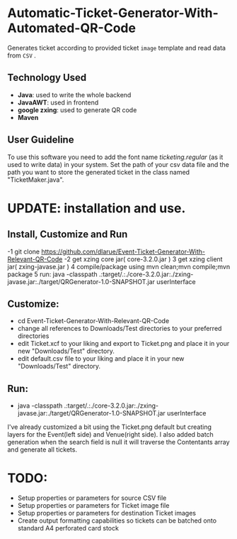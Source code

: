 # Automatic-Ticket-Generator-With-Automated-QR-Code

Generates ticket according to provided ticket `image` template  and read data from `CSV`  . 

## Technology Used 
* **Java**: used to write the whole backend 
* **JavaAWT**: used in frontend 
* **google zxing**: used to generate QR code
* **Maven**
## User Guideline
  To use this software you need to add the font name *ticketing.regular* (as it used to write data) in your system. Set the path of your csv data file and the path you want to store the generated ticket in the class named "TicketMaker.java". 

# UPDATE:  installation and use.

## Install, Customize and Run
-1 git clone https://github.com/dlarue/Event-Ticket-Generator-With-Relevant-QR-Code
-2 get xzing core jar( core-3.2.0.jar )
3 get xzing client jar( zxing-javase.jar )
4 compile/package using mvn clean;mvn compile;mvn package
5 run: java -classpath .:target/.:./core-3.2.0.jar:./zxing-javase.jar:./target/QRGenerator-1.0-SNAPSHOT.jar userInterface

## Customize:
- cd Event-Ticket-Generator-With-Relevant-QR-Code
- change all references to Downloads/Test directories to your preferred directories
- edit Ticket.xcf to your liking and export to Ticket.png and place it in your new "Downloads/Test" directory.
- edit default.csv file to your liking and place it in your new "Downloads/Test" directory.

## Run:
- java -classpath .:target/.:./core-3.2.0.jar:./zxing-javase.jar:./target/QRGenerator-1.0-SNAPSHOT.jar userInterface

I've already customized a bit using the Ticket.png default but creating layers for the Event(left side) and Venue(right side). 
I also added batch generation when the search field is null it will traverse the Contentants array and generate all tickets.
# TODO: 
- Setup properties or parameters for source CSV file
- Setup properties or parameters for Ticket image file
- Setup properties or parameters for destination Ticket images
- Create output formatting capabilities so tickets can be batched onto standard A4 perforated card stock
